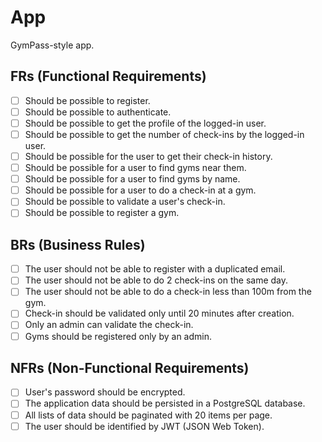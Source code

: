 # App

GymPass-style app.

## FRs (Functional Requirements)

- [ ] Should be possible to register.
- [ ] Should be possible to authenticate.
- [ ] Should be possible to get the profile of the logged-in user.
- [ ] Should be possible to get the number of check-ins by the logged-in user.
- [ ] Should be possible for the user to get their check-in history.
- [ ] Should be possible for a user to find gyms near them.
- [ ] Should be possible for a user to find gyms by name.
- [ ] Should be possible for a user to do a check-in at a gym.
- [ ] Should be possible to validate a user's check-in.
- [ ] Should be possible to register a gym.

## BRs (Business Rules)

- [ ] The user should not be able to register with a duplicated email.
- [ ] The user should not be able to do 2 check-ins on the same day.
- [ ] The user should not be able to do a check-in less than 100m from the gym.
- [ ] Check-in should be validated only until 20 minutes after creation.
- [ ] Only an admin can validate the check-in.
- [ ] Gyms should be registered only by an admin.

## NFRs (Non-Functional Requirements)

- [ ] User's password should be encrypted.
- [ ] The application data should be persisted in a PostgreSQL database.
- [ ] All lists of data should be paginated with 20 items per page.
- [ ] The user should be identified by JWT (JSON Web Token).